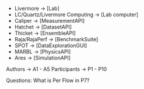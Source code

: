 - Livermore -> \[Lab\]
- LC/Quartz/Livermore Computing -> \[Lab computer\]
- Caliper -> \[MeasurementAPI\]
- Hatchet -> \[DatasetAPI\]
- Thicket -> \[EnsembleAPI\]
- Raja/RajaPerf -> \[BenchmarkSuite\]
- SPOT -> \[DataExplorationGUI\]
- MARBL -> \[PhysicsAPI\]
- Ares -> \[SimulationAPI\]

Authors -> A1 - A5
Participants -> P1 - P10

Questions:
What is Per Flow in P7?


